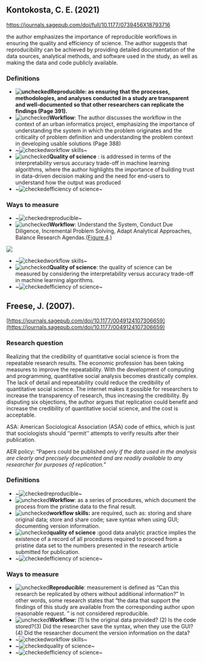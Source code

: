 ## Kontokosta, C. E. (2021)

https://journals.sagepub.com/doi/full/10.1177/0739456X18793716

the author emphasizes the importance of reproducible workflows in ensuring the quality and efficiency of science. The author suggests that reproducibility can be achieved by providing detailed documentation of the data sources, analytical methods, and software used in the study, as well as making the data and code publicly available.

### **Definitions**

* **![unchecked](https://33333.cdn.cke-cs.com/kSW7V9NHUXugvhoQeFaf/images/e6f082612fa997cc9b978b1e8f078544165e29c37545a5a0.png)Reproducible: as ensuring that the processes, methodologies, and analyses conducted in a study are transparent and well-documented so that other researchers can replicate the findings (Page 391).**
* ![unchecked](https://33333.cdn.cke-cs.com/kSW7V9NHUXugvhoQeFaf/images/7f413e4acaff7206f5d96020667428b501db7be0917ab213.png)**Workflow**: The author discusses the workflow in the context of an urban informatics project, emphasizing the importance of understanding the system in which the problem originates and the criticality of problem definition and understanding the problem context in developing usable solutions (Page 388)
* ~![checked](https://33333.cdn.cke-cs.com/kSW7V9NHUXugvhoQeFaf/images/1a5c1f71232d3402a4f1529b909dbaa8d5109169b8b89262.png)workflow skills~
* ![unchecked](https://33333.cdn.cke-cs.com/kSW7V9NHUXugvhoQeFaf/images/96b56768dd3111a4686411c0df0305c466c1417ecfe96cb7.png)**Quality of science** : is addressed in terms of the interpretability versus accuracy trade-off in machine learning algorithms, where the author highlights the importance of building trust in data-driven decision making and the need for end-users to understand how the output was produced
* ~![checked](https://33333.cdn.cke-cs.com/kSW7V9NHUXugvhoQeFaf/images/b1b68be78f73bd9ebbc759cb122061135910a5401670a6d0.png)efficiency of science~

### **Ways to measure**

* ~![checked](https://33333.cdn.cke-cs.com/kSW7V9NHUXugvhoQeFaf/images/1472c4251739badf3a0cff7caaed7053217f65b43985c8db.png)reproducible~
* ![unchecked](https://33333.cdn.cke-cs.com/kSW7V9NHUXugvhoQeFaf/images/15abf4aab454ea7490e97ef81798240780924b2688cac9f5.png)**Workflow**: Understand the System, Conduct Due Diligence, Incremental Problem Solving, Adapt Analytical Approaches, Balance Research Agendas.([Figure 4](https://journals.sagepub.com/doi/full/10.1177/0739456X18793716#fig4-0739456X18793716).)

![](https://lh7-us.googleusercontent.com/ZtuHxP_tAKLE33fXZw3rR0YODyRhrrT-l-LCnmpJEMVjI3_uen5-SpEUWZbm9JLvCp1idDlwiyxq3aHTws7v9LWSkCApx6WYyGp0RvO7v9GXugr_zUP5pTuFeiCWHX-N6FH7xWMkbgVN9X01G5gySuo)

* ~![checked](https://33333.cdn.cke-cs.com/kSW7V9NHUXugvhoQeFaf/images/bb8eb799b11706e33044a10149ec37c550f6af7e643309d0.png)workflow skills~
* ![unchecked](https://33333.cdn.cke-cs.com/kSW7V9NHUXugvhoQeFaf/images/efea0086fee964f72b9f9c36a2dad2e3c5236078cd37b5eb.png)**Quality of science**: the quality of science can be measured by considering the interpretability versus accuracy trade-off in machine learning algorithms.
* ~![checked](https://33333.cdn.cke-cs.com/kSW7V9NHUXugvhoQeFaf/images/3bd17e3e38c956324e0306d18ce80f5942215f9388d5cb16.png)efficiency of science~

## Freese, J. (2007).

[https://journals.sagepub.com/doi/10.1177/0049124107306659](https://journals.sagepub.com/doi/10.1177/0049124107306659)

### **Research question**

Realizing that the credibility of quantitative social science is from the repeatable research results. The economic profession has been taking measures to improve the repeatability. With the development of computing and programming, quantitative social analysis becomes drastically complex. The lack of detail and repeatability could reduce the credibility of quantitative social science. The internet makes it possible for researchers to increase the transparency of research, thus increasing the credibility. By disputing six objections, the author argues that replication could benefit and increase the credibility of quantitative social science, and the cost is acceptable.

ASA: American Sociological Association (ASA) code of ethics, which is just that sociologists should ‘‘permit’’ attempts to verify results after their publication.

AER policy: “Papers could be published _only if the data used in the analysis are clearly and precisely documented and are readily available to any researcher for purposes of replication._”

### **Definitions**

* ~![checked](https://33333.cdn.cke-cs.com/kSW7V9NHUXugvhoQeFaf/images/fceb3fb2052eab85b73d48f76e4ba4c5161589a5efba506f.png)reproducible~
* ![unchecked](https://33333.cdn.cke-cs.com/kSW7V9NHUXugvhoQeFaf/images/0133c5a3c8b9024b16e246787051f24d9e2401b6860ac2e3.png)**Workflow**: as a series of procedures, which document the process from the pristine data to the final result.
* ![unchecked](https://33333.cdn.cke-cs.com/kSW7V9NHUXugvhoQeFaf/images/6f5ff014a16c79f5c4a8d9474f421e7ee2c8eed0221e641a.png)**workflow skills:** are required, such as: storing and share original data; store and share code; save syntax when using GUI; documenting version information.
* ![unchecked](https://33333.cdn.cke-cs.com/kSW7V9NHUXugvhoQeFaf/images/c4ca65bf24833fb7e9182726e87c34a6a02755117db5debc.png)**quality of science** :good data analytic practice implies the existence of a record of all procedures required to proceed from a pristine data set to the numbers presented in the research article submitted for publication.
* ~![checked](https://33333.cdn.cke-cs.com/kSW7V9NHUXugvhoQeFaf/images/a567f1845ca78c7e9065cdf4ed57192e32eb2ef4a04a81e8.png)efficiency of science~

### **Ways to measure**

* ![unchecked](https://33333.cdn.cke-cs.com/kSW7V9NHUXugvhoQeFaf/images/5d9092d127f3837ce39739ef06ce1ca6f6884f2f8ee9ddbd.png)**Reproducible**: measurement is defined as “Can this research be replicated by others without additional information?” In other words, some research states that “the data that support the findings of this study are available from the corresponding author upon reasonable request. ” is not considered reproducible.
* ![unchecked](https://33333.cdn.cke-cs.com/kSW7V9NHUXugvhoQeFaf/images/62b013cf9f94a4c38958a73b0c7924a839a37f739a5ab563.png)**Workflow:** (1) Is the original data provided? (2) Is the code stored?(3) Did the researcher save the syntax, when they use the GUI? (4) Did the researcher document the version information on the data?
* ~![checked](https://33333.cdn.cke-cs.com/kSW7V9NHUXugvhoQeFaf/images/273d0bb2c9c717ba1183cb39ff53951b2f8198fe39c48b5a.png)workflow skills~
* ~![checked](https://33333.cdn.cke-cs.com/kSW7V9NHUXugvhoQeFaf/images/5460607ffa8b8d1d75faba2d5fab3e8d0667a884821c549d.png)quality of science~
* ~![checked](https://33333.cdn.cke-cs.com/kSW7V9NHUXugvhoQeFaf/images/e8880c5058bf2ff7c712d7eb66d7d13b166dded267affc7b.png)efficiency of science~
